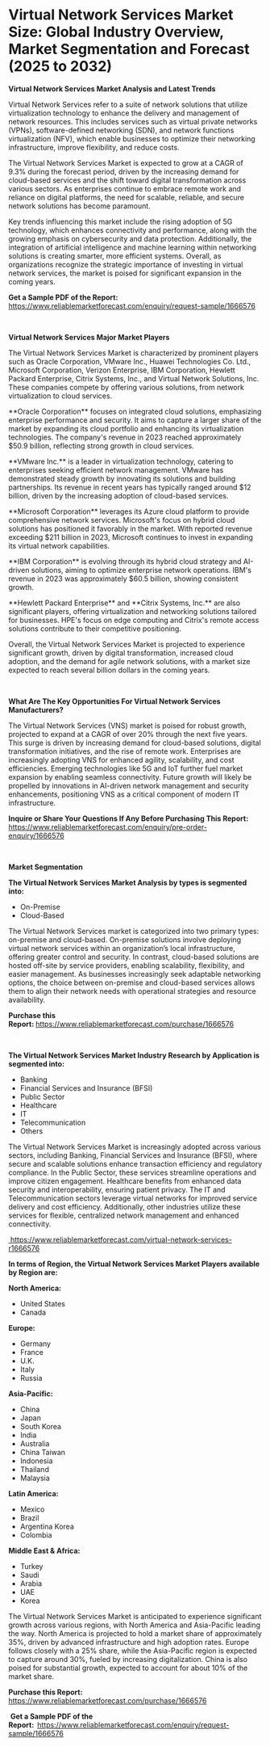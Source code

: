 <p><h1>Virtual Network Services Market Size: Global Industry Overview, Market Segmentation and Forecast (2025 to 2032)</h1></p><p><strong>Virtual Network Services Market Analysis and Latest Trends</strong></p>
<p><p>Virtual Network Services refer to a suite of network solutions that utilize virtualization technology to enhance the delivery and management of network resources. This includes services such as virtual private networks (VPNs), software-defined networking (SDN), and network functions virtualization (NFV), which enable businesses to optimize their networking infrastructure, improve flexibility, and reduce costs.</p><p>The Virtual Network Services Market is expected to grow at a CAGR of 9.3% during the forecast period, driven by the increasing demand for cloud-based services and the shift toward digital transformation across various sectors. As enterprises continue to embrace remote work and reliance on digital platforms, the need for scalable, reliable, and secure network solutions has become paramount.</p><p>Key trends influencing this market include the rising adoption of 5G technology, which enhances connectivity and performance, along with the growing emphasis on cybersecurity and data protection. Additionally, the integration of artificial intelligence and machine learning within networking solutions is creating smarter, more efficient systems. Overall, as organizations recognize the strategic importance of investing in virtual network services, the market is poised for significant expansion in the coming years.</p></p>
<p><strong>Get a Sample PDF of the Report:&nbsp;</strong> <a href="https://www.reliablemarketforecast.com/enquiry/request-sample/1666576?utm_campaign=3289&utm_medium=2&utm_source=Github&utm_content=ia&utm_term=16042025&utm_id=virtual-network-services">https://www.reliablemarketforecast.com/enquiry/request-sample/1666576</a></p>
<p>&nbsp;</p>
<p><strong>Virtual Network Services Major Market Players</strong></p>
<p><p>The Virtual Network Services Market is characterized by prominent players such as Oracle Corporation, VMware Inc., Huawei Technologies Co. Ltd., Microsoft Corporation, Verizon Enterprise, IBM Corporation, Hewlett Packard Enterprise, Citrix Systems, Inc., and Virtual Network Solutions, Inc. These companies compete by offering various solutions, from network virtualization to cloud services.</p><p>**Oracle Corporation** focuses on integrated cloud solutions, emphasizing enterprise performance and security. It aims to capture a larger share of the market by expanding its cloud portfolio and enhancing its virtualization technologies. The company's revenue in 2023 reached approximately $50.9 billion, reflecting strong growth in cloud services.</p><p>**VMware Inc.** is a leader in virtualization technology, catering to enterprises seeking efficient network management. VMware has demonstrated steady growth by innovating its solutions and building partnerships. Its revenue in recent years has typically ranged around $12 billion, driven by the increasing adoption of cloud-based services.</p><p>**Microsoft Corporation** leverages its Azure cloud platform to provide comprehensive network services. Microsoft's focus on hybrid cloud solutions has positioned it favorably in the market. With reported revenue exceeding $211 billion in 2023, Microsoft continues to invest in expanding its virtual network capabilities.</p><p>**IBM Corporation** is evolving through its hybrid cloud strategy and AI-driven solutions, aiming to optimize enterprise network operations. IBM's revenue in 2023 was approximately $60.5 billion, showing consistent growth.</p><p>**Hewlett Packard Enterprise** and **Citrix Systems, Inc.** are also significant players, offering virtualization and networking solutions tailored for businesses. HPE's focus on edge computing and Citrix's remote access solutions contribute to their competitive positioning.</p><p>Overall, the Virtual Network Services Market is projected to experience significant growth, driven by digital transformation, increased cloud adoption, and the demand for agile network solutions, with a market size expected to reach several billion dollars in the coming years.</p></p>
<p>&nbsp;</p>
<p><strong>What Are The Key Opportunities For Virtual Network Services Manufacturers?</strong></p>
<p><p>The Virtual Network Services (VNS) market is poised for robust growth, projected to expand at a CAGR of over 20% through the next five years. This surge is driven by increasing demand for cloud-based solutions, digital transformation initiatives, and the rise of remote work. Enterprises are increasingly adopting VNS for enhanced agility, scalability, and cost efficiencies. Emerging technologies like 5G and IoT further fuel market expansion by enabling seamless connectivity. Future growth will likely be propelled by innovations in AI-driven network management and security enhancements, positioning VNS as a critical component of modern IT infrastructure.</p></p>
<p><strong>Inquire or Share Your Questions If Any Before Purchasing This Report:</strong> <a href="https://www.reliablemarketforecast.com/enquiry/pre-order-enquiry/1666576?utm_campaign=3289&utm_medium=2&utm_source=Github&utm_content=ia&utm_term=16042025&utm_id=virtual-network-services">https://www.reliablemarketforecast.com/enquiry/pre-order-enquiry/1666576</a></p>
<p>&nbsp;</p>
<p><strong>Market Segmentation</strong></p>
<p><strong>The Virtual Network Services Market Analysis by types is segmented into:</strong></p>
<p><ul><li>On-Premise</li><li>Cloud-Based</li></ul></p>
<p><p>The Virtual Network Services market is categorized into two primary types: on-premise and cloud-based. On-premise solutions involve deploying virtual network services within an organization’s local infrastructure, offering greater control and security. In contrast, cloud-based solutions are hosted off-site by service providers, enabling scalability, flexibility, and easier management. As businesses increasingly seek adaptable networking options, the choice between on-premise and cloud-based services allows them to align their network needs with operational strategies and resource availability.</p></p>
<p><strong>Purchase this Report:&nbsp;</strong><a href="https://www.reliablemarketforecast.com/purchase/1666576?utm_campaign=3289&utm_medium=2&utm_source=Github&utm_content=ia&utm_term=16042025&utm_id=virtual-network-services">https://www.reliablemarketforecast.com/purchase/1666576</a></p>
<p>&nbsp;</p>
<p><strong>The Virtual Network Services Market Industry Research by Application is segmented into:</strong></p>
<p><ul><li>Banking</li><li>Financial Services and Insurance (BFSI)</li><li>Public Sector</li><li>Healthcare</li><li>IT</li><li>Telecommunication</li><li>Others</li></ul></p>
<p><p>The Virtual Network Services Market is increasingly adopted across various sectors, including Banking, Financial Services and Insurance (BFSI), where secure and scalable solutions enhance transaction efficiency and regulatory compliance. In the Public Sector, these services streamline operations and improve citizen engagement. Healthcare benefits from enhanced data security and interoperability, ensuring patient privacy. The IT and Telecommunication sectors leverage virtual networks for improved service delivery and cost efficiency. Additionally, other industries utilize these services for flexible, centralized network management and enhanced connectivity.</p></p>
<p><a href="https://www.reliablemarketforecast.com/virtual-network-services-r1666576?utm_campaign=3289&utm_medium=2&utm_source=Github&utm_content=ia&utm_term=16042025&utm_id=virtual-network-services">&nbsp;https://www.reliablemarketforecast.com/virtual-network-services-r1666576</a></p>
<p><strong>In terms of Region, the Virtual Network Services Market Players available by Region are:</strong></p>
<p>
    <p> <strong> North America: </strong>
        <ul>
            <li>United States</li>
            <li>Canada</li>
        </ul>
        </p> 
    <p> <strong> Europe: </strong>
        <ul>
            <li>Germany</li>
            <li>France</li>
            <li>U.K.</li>
            <li>Italy</li>
            <li>Russia</li>
        </ul>
        </p> 
    <p> <strong> Asia-Pacific: </strong>
        <ul>
            <li>China</li>
            <li>Japan</li>
            <li>South Korea</li>
            <li>India</li>
            <li>Australia</li>
            <li>China Taiwan</li>
            <li>Indonesia</li>
            <li>Thailand</li>
            <li>Malaysia</li>
        </ul>
        </p> 
    <p> <strong> Latin America: </strong>
        <ul>
            <li>Mexico</li>
            <li>Brazil</li>
            <li>Argentina Korea</li>
            <li>Colombia</li>
        </ul>
        </p> 
    <p> <strong> Middle East & Africa: </strong>
        <ul>
            <li>Turkey</li>
            <li>Saudi</li>
            <li>Arabia</li>
            <li>UAE</li>
            <li>Korea</li>
        </ul>
    </p>
    </p>
<p><p>The Virtual Network Services Market is anticipated to experience significant growth across various regions, with North America and Asia-Pacific leading the way. North America is projected to hold a market share of approximately 35%, driven by advanced infrastructure and high adoption rates. Europe follows closely with a 25% share, while the Asia-Pacific region is expected to capture around 30%, fueled by increasing digitalization. China is also poised for substantial growth, expected to account for about 10% of the market share.</p></p>
<p><strong>Purchase this Report: </strong><a href="https://www.reliablemarketforecast.com/purchase/1666576?utm_campaign=3289&utm_medium=2&utm_source=Github&utm_content=ia&utm_term=16042025&utm_id=virtual-network-services">https://www.reliablemarketforecast.com/purchase/1666576</a></p>
<p>&nbsp;<strong>Get a Sample PDF of the Report:&nbsp;&nbsp;</strong><a href="https://www.reliablemarketforecast.com/enquiry/request-sample/1666576?utm_campaign=3289&utm_medium=2&utm_source=Github&utm_content=ia&utm_term=16042025&utm_id=virtual-network-services">https://www.reliablemarketforecast.com/enquiry/request-sample/1666576</a></p>
<p><strong></strong></p>
<p><p></p><p></p><p></p></p>